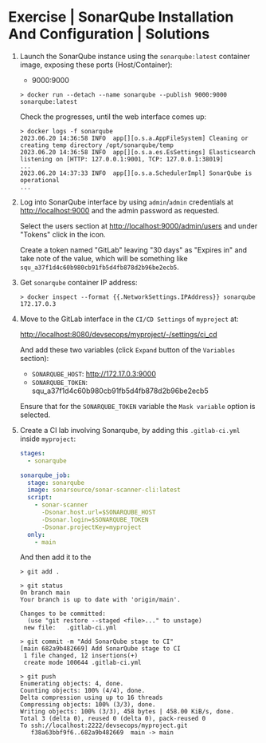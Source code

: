 # Exercise | SonarQube Installation And Configuration | Solutions

1. Launch the SonarQube instance using the `sonarqube:latest` container image,
   exposing these ports (Host/Container):
   - 9000:9000

   ```console
   > docker run --detach --name sonarqube --publish 9000:9000 sonarqube:latest
   ```

   Check the progresses, until the web interface comes up:

   ```console
   > docker logs -f sonarqube
   2023.06.20 14:36:58 INFO  app[][o.s.a.AppFileSystem] Cleaning or creating temp directory /opt/sonarqube/temp
   2023.06.20 14:36:58 INFO  app[][o.s.a.es.EsSettings] Elasticsearch listening on [HTTP: 127.0.0.1:9001, TCP: 127.0.0.1:38019]
   ...
   2023.06.20 14:37:33 INFO  app[][o.s.a.SchedulerImpl] SonarQube is operational
   ...
   ```

2. Log into SonarQube interface by using `admin`/`admin` credentials at [http://localhost:9000](http://localhost:9000)
   and the admin password as requested.

   Select the users section at [http://localhost:9000/admin/users](http://localhost:9000/admin/users)
   and under "Tokens" click in the icon.

   Create a token named "GitLab" leaving "30 days" as "Expires in" and take note
   of the value, which will be something like `squ_a37f1d4c60b980cb91fb5d4fb878d2b96be2ecb5`.

3. Get `sonarqube` container IP address:

   ```console
   > docker inspect --format {{.NetworkSettings.IPAddress}} sonarqube
   172.17.0.3
   ```

4. Move to the GitLab interface in the `CI/CD Settings` of `myproject` at:

   [http://localhost:8080/devsecops/myproject/-/settings/ci_cd](http://localhost:8080/devsecops/myproject/-/settings/ci_cd)

   And add these two variables (click `Expand` button of the `Variables` section):

   - `SONARQUBE_HOST`: http://172.17.0.3:9000
   - `SONARQUBE_TOKEN`: squ_a37f1d4c60b980cb91fb5d4fb878d2b96be2ecb5

   Ensure that for the `SONARQUBE_TOKEN` variable the `Mask variable` option is
   selected.

5. Create a CI lab involving Sonarqube, by adding this `.gitlab-ci.yml` inside `myproject`:

   ```yaml
   stages:
     - sonarqube
   
   sonarqube_job:
     stage: sonarqube
     image: sonarsource/sonar-scanner-cli:latest
     script:
       - sonar-scanner
         -Dsonar.host.url=$SONARQUBE_HOST
         -Dsonar.login=$SONARQUBE_TOKEN
         -Dsonar.projectKey=myproject
     only:
       - main
   ```

   And then add it to the 

   ```console
   > git add .

   > git status
   On branch main
   Your branch is up to date with 'origin/main'.
   
   Changes to be committed:
     (use "git restore --staged <file>..." to unstage)
   	new file:   .gitlab-ci.yml
   
   > git commit -m "Add SonarQube stage to CI"
   [main 682a9b482669] Add SonarQube stage to CI
    1 file changed, 12 insertions(+)
    create mode 100644 .gitlab-ci.yml

   > git push
   Enumerating objects: 4, done.
   Counting objects: 100% (4/4), done.
   Delta compression using up to 16 threads
   Compressing objects: 100% (3/3), done.
   Writing objects: 100% (3/3), 458 bytes | 458.00 KiB/s, done.
   Total 3 (delta 0), reused 0 (delta 0), pack-reused 0
   To ssh://localhost:2222/devsecops/myproject.git
      f38a63bbf9f6..682a9b482669  main -> main
   ```
